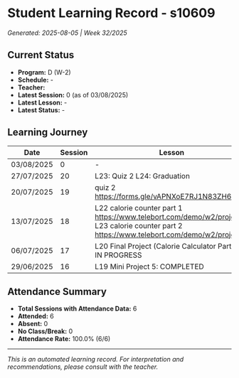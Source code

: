 # Student Learning Record - s10609
*Generated: 2025-08-05 | Week 32/2025*

## Current Status
- **Program:** D (W-2)
- **Schedule:**  -
- **Teacher:** 
- **Latest Session:** 0 (as of 03/08/2025)
- **Latest Lesson:** -
- **Latest Status:** -

## Learning Journey
| Date | Session | Lesson | Attendance | Progress |
|------|---------|--------|------------|----------|
| 03/08/2025 | 0 | - | - | - |
| 27/07/2025 | 20 | L23: Quiz 2 L24: Graduation | Soumiya | Graduated |
| 20/07/2025 | 19 | quiz 2  https://forms.gle/vAPNXoE7RJ1N83ZH6 | Soumiya | In Progress |
| 13/07/2025 | 18 | L22 calorie counter part 1 https://www.telebort.com/demo/w2/project/6 L23 calorie counter part 2 https://www.telebort.com/demo/w2/project/6 | Soumiya | Completed |
| 06/07/2025 | 17 | L20 Final Project (Calorie Calculator Part 1): IN PROGRESS  | Soumiya | In Progress |
| 29/06/2025 | 16 | L19 Mini Project 5: COMPLETED | Soumiya | - |

## Attendance Summary
- **Total Sessions with Attendance Data:** 6
- **Attended:** 6
- **Absent:** 0
- **No Class/Break:** 0
- **Attendance Rate:** 100.0% (6/6)

---
*This is an automated learning record. For interpretation and recommendations, please consult with the teacher.*